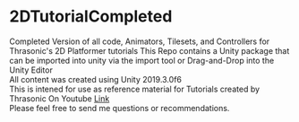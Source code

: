 # 2DTutorialCompleted
Completed Version of all code, Animators, Tilesets, and Controllers for Thrasonic's 2D Platformer tutorials
This Repo contains a Unity package that can be imported into unity via the import tool or Drag-and-Drop into the Unity Editor  
All content was created using Unity 2019.3.0f6  
This is intened for use as reference material for Tutorials created by Thrasonic On Youtube [Link](https://www.youtube.com/channel/UCwdYFUMPYMm1IQPw1cAGs8A)  
Please feel free to send me questions or recommendations.   

